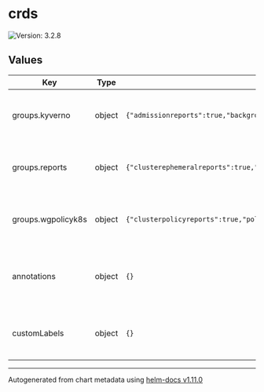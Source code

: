 # crds

![Version: 3.2.8](https://img.shields.io/badge/Version-3.2.8-informational?style=flat-square)

## Values

| Key | Type | Default | Description |
|-----|------|---------|-------------|
| groups.kyverno | object | `{"admissionreports":true,"backgroundscanreports":true,"cleanuppolicies":true,"clusteradmissionreports":true,"clusterbackgroundscanreports":true,"clustercleanuppolicies":true,"clusterpolicies":true,"globalcontextentries":true,"policies":true,"policyexceptions":true,"updaterequests":true}` | This field can be overwritten by setting crds.labels in the parent chart |
| groups.reports | object | `{"clusterephemeralreports":true,"ephemeralreports":true}` | This field can be overwritten by setting crds.labels in the parent chart |
| groups.wgpolicyk8s | object | `{"clusterpolicyreports":true,"policyreports":true}` | This field can be overwritten by setting crds.labels in the parent chart |
| annotations | object | `{}` | This field can be overwritten by setting crds.annotations in the parent chart |
| customLabels | object | `{}` | This field can be overwritten by setting crds.labels in the parent chart |

----------------------------------------------
Autogenerated from chart metadata using [helm-docs v1.11.0](https://github.com/norwoodj/helm-docs/releases/v1.11.0)
